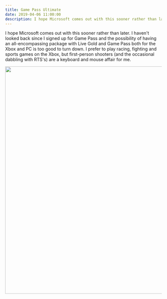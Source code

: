 ```yaml
---
title: Game Pass Ultimate
date: 2019-04-06 11:00:00
description: I hope Microsoft comes out with this sooner rather than later.
---
```


I hope Microsoft comes out with this sooner rather than later. I haven't looked back since I signed up for Game Pass and the possibility of having an all-encompassing package with Live Gold and Game Pass both for the Xbox and PC is too good to turn down. I prefer to play racing, fighting and sports games on the Xbox, but first-person shooters (and the occasional dabbling with RTS's) are a keyboard and mouse affair for me.

<a href="https://arstechnica.com/gaming/2019/04/game-pass-ultimate-and-game-pass-for-pc-rumored-to-be-coming-soon/">
<img src="https://wtzpbw.db.files.1drv.com/y4mIdX7QIi_i0WFumecGmU4AXXVMKdtfmLgT6dhoJQDDOfNLcEd5hLo-cbJV5vUainkeMX07mgvZKheIUBxdrP4QbNBDEFNGO2WiDNt4ZJcEex0mj2UoNe2OR3d008791mVN1QtQAKxmmPFglmKMA3udJywDQtaAw99ljSVHnEwed0FzyQQlk50H72uzndAMd7L?width=1204&height=880&cropmode=none" width="1000" height="731" />
</a>
